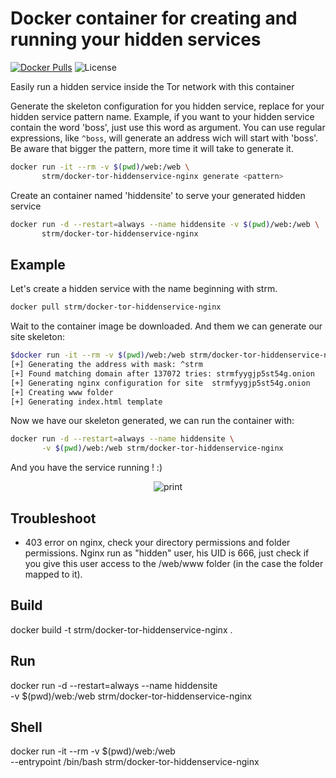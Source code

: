 # Docker container for creating and running your hidden services 
[![Docker Pulls](https://img.shields.io/docker/pulls/strm/docker-tor-hiddenservice-nginx.svg?style=plastic)](https://hub.docker.com/r/strm/docker-tor-hiddenservice-nginx/)
![License](https://img.shields.io/badge/License-GPL-blue.svg?style=plastic)


Easily run a hidden service inside the Tor network with this container


Generate the skeleton configuration for you hidden service, replace <pattern> for your hidden service pattern name.
Example, if you want to your hidden service contain the word 'boss', just use this word as argument. You can use regular expressions, like ```^boss```, will generate an address wich will start with 'boss'. Be aware that bigger the pattern, more time it will take to generate it.

```sh
docker run -it --rm -v $(pwd)/web:/web \
       strm/docker-tor-hiddenservice-nginx generate <pattern>
```


Create an container named 'hiddensite' to serve your generated hidden service

```sh
docker run -d --restart=always --name hiddensite -v $(pwd)/web:/web \
       strm/docker-tor-hiddenservice-nginx 
```

## Example

Let's create a hidden service with the name beginning with strm.

```sh
docker pull strm/docker-tor-hiddenservice-nginx
```

Wait to the container image be downloaded. And them we can generate our site skeleton:

```sh
$docker run -it --rm -v $(pwd)/web:/web strm/docker-tor-hiddenservice-nginx generate ^strm
[+] Generating the address with mask: ^strm
[+] Found matching domain after 137072 tries: strmfyygjp5st54g.onion
[+] Generating nginx configuration for site  strmfyygjp5st54g.onion
[+] Creating www folder
[+] Generating index.html template
```

Now we have our skeleton generated, we can run the container with:

```sh
docker run -d --restart=always --name hiddensite \
       -v $(pwd)/web:/web strm/docker-tor-hiddenservice-nginx
```

And you have the service running ! :)

<p align="center">
  <img src="https://github.com/opsxcq/docker-tor-hiddenservice-nginx/raw/master/print.png" alt="print"/>
  </p>

## Troubleshoot 

 - 403 error on nginx, check your directory permissions and folder permissions. Nginx run as "hidden" user, his UID is 666, just check if you give this user access to the /web/www folder (in the case the folder mapped to it).

## Build

docker build -t strm/docker-tor-hiddenservice-nginx .

## Run

docker run -d --restart=always --name hiddensite \
       -v $(pwd)/web:/web strm/docker-tor-hiddenservice-nginx 

## Shell

docker run -it --rm -v $(pwd)/web:/web \
       --entrypoint /bin/bash strm/docker-tor-hiddenservice-nginx

